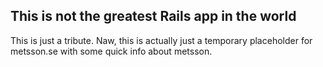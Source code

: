 ## This is not the greatest Rails app in the world

This is just a tribute. Naw, this is actually just a temporary placeholder for metsson.se with some quick info about metsson.